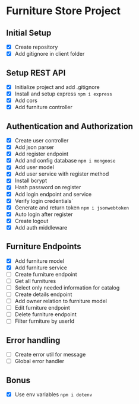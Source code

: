 # Furniture Store Project

## Initial Setup
 - [x] Create repository
 - [x] Add gitignore in client folder

 ## Setup REST API
 - [x] Initialize project and add .gitignore
 - [x] Install and setup express `npm i express`
 - [x] Add cors
 - [x] Add furniture controller

 ## Authentication and Authorization
 - [x] Create user controller
 - [x] Add json parser
 - [x] Add register endpoint
 - [x] Add and config database `npm i mongoose`
 - [x] Add user model
 - [x] Add user service with register method
 - [x] Install bcrypt
 - [x] Hash password on register
 - [x] Add login endpoint and service
 - [x] Verify login credentials`
 - [x] Generate and return token `npm i jsonwebtoken`
 - [x] Auto login after register
 - [x] Create logout
 - [x] Add auth middleware

 ## Furniture Endpoints
 - [x] Add furniture model
 - [x] Add furniture service
 - [ ] Create furniture endpoint
 - [ ] Get all furnitures
 - [ ] Select only needed information for catalog
 - [ ] Create details endpoint
 - [ ] Add owner relation to furniture model
 - [ ] Edit furniture endpoint
 - [ ] Delete furniture endpoint
 - [ ] Filter furniture by userId

 ## Error handling 
 - [ ] Create error util for message
 - [ ] Global error handler

 ## Bonus
 - [x] Use env variables `npm i dotenv`